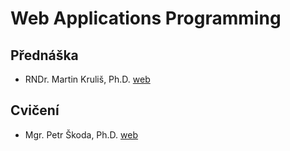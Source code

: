 # Web Applications Programming

## Přednáška

- RNDr. Martin Kruliš, Ph.D. [web](https://webik.ms.mff.cuni.cz/)

## Cvičení

- Mgr. Petr Škoda, Ph.D. [web](https://webik.ms.mff.cuni.cz/)
